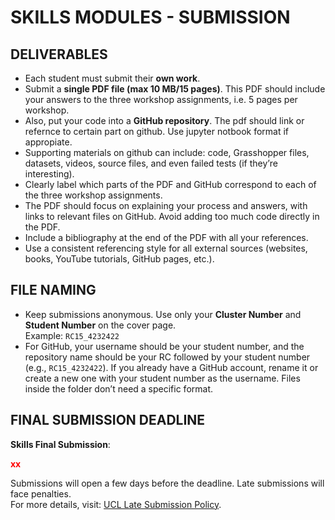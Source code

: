 # SKILLS MODULES - SUBMISSION

## DELIVERABLES
- Each student must submit their **own work**.
- Submit a **single PDF file (max 10 MB/15 pages)**. This PDF should include your answers to the three workshop assignments, i.e. 5 pages per workshop. 
- Also, put your code into a **GitHub repository**. The pdf should link or refernce to certain part on github. Use jupyter notbook format if appropiate. 
- Supporting materials on github can include: code, Grasshopper files, datasets, videos, source files, and even failed tests (if they’re interesting).
- Clearly label which parts of the PDF and GitHub correspond to each of the three workshop assignments.
- The PDF should focus on explaining your process and answers, with links to relevant files on GitHub. Avoid adding too much code directly in the PDF.
- Include a bibliography at the end of the PDF with all your references.
- Use a consistent referencing style for all external sources (websites, books, YouTube tutorials, GitHub pages, etc.).

## FILE NAMING
- Keep submissions anonymous. Use only your **Cluster Number** and **Student Number** on the cover page.  
  Example: `RC15_4232422`
- For GitHub, your username should be your student number, and the repository name should be your RC followed by your student number (e.g., `RC15_4232422`). If you already have a GitHub account, rename it or create a new one with your student number as the username. Files inside the folder don’t need a specific format.

## FINAL SUBMISSION DEADLINE
**Skills Final Submission**:  

<b style="color:red;">**xx**</b>	

  Submissions will open a few days before the deadline. Late submissions will face penalties.  
  For more details, visit: [UCL Late Submission Policy](https://www.ucl.ac.uk/arts-sciences/current/assessment/latesubmission).

<!--
---

# Skills Module 1 - HACKING THE IOT

## OUTLINE
This module is about creating a wearable device that sits between you and the city around you. We’ll use small computers called microcontrollers and Arduino to build sensors and devices that can talk to each other. GPS will help track where and when things happen, and we can save this data or send it to a computer. We’ll also learn how to show this data in programs like Rhino and Grasshopper.

## LEARNING CONTENT
- Basics of Arduino: how it works, the parts of an Arduino Uno board, and how to program it.
- Introduction to common sensors like GPS, GSR (skin response), and air quality sensors. We’ll learn how they work and how to record their data.
- Building a data logger: a device that collects data from sensors, saves it to an SD card, and records the time and location.
- Connecting the data logger to a computer and showing the data in real-time using vvvv.
- Visualizing the data in Rhino and Grasshopper.

## ASSIGNMENT
Create a technical report for the wearable device you designed in Term 1. Explain how it works, show the code and hardware setup, and display the results using maps and diagrams.

# Skills Module 2 - REPRESENTING CITY DYNAMICS

## OUTLINE
This workshop series teaches how to create and work with 3D maps of cities. We’ll learn how to visualize, edit, and analyze 3D models made from point clouds (3D data points). We’ll explore different ways to create 3D scans, like using AI (Nerfs and Gaussian splatting), basic photogrammetry with smartphones, and professional 3D scanners. We’ll also use Rhino/Grasshopper to visualize data and run simulations.

## LEARNING CONTENT
- Introduction to Python, which is used for many of the techniques in the course.
- Using software like Postshot to create point clouds and animations from real-world scans.
- Exploring AI tools like MidJourney, Luma, and Krea to generate images and animations.
- Editing point clouds with tools like Meshlab and Rhino.

## ASSIGNMENT
Create and visualize a 3D point cloud. This can be a real-world scan, an AI-generated environment, or a mix of both. Use the techniques from the lessons or your own methods. Document your process, explain your choices, and create a visually impressive graphic or animation.

# Skills Module 3 - DATA MINING THE CITY

## OUTLINE
In this module, we’ll learn how to collect and analyze data from cities. We’ll start with public data sources like the London Datastore and learn how to visualize different types of data. We’ll also explore web APIs (like TfL, Flickr, and Google Maps) to pull data automatically. For websites without APIs, we’ll learn how to scrape data using a web browser. We’ll use sentiment analysis and machine learning to analyze text and images. Most of the work will be done in Python, Rhino, and Illustrator.

## LEARNING CONTENT
- Data scraping techniques in Python, including how to use APIs and decode JSON responses.
- Using Python libraries to work with Flickr and Google Maps.
- Sentiment analysis and mapping techniques in Python.

## ASSIGNMENT
Choose a data source like Flickr or Google. Pick an area that’s different from your main project site and create maps to visualize the data. Show how your code works, make different data requests, and display the results (like type, year, comments, etc.). Make sure your dataset is large and doesn’t overlap with your teammates’ work.
-->